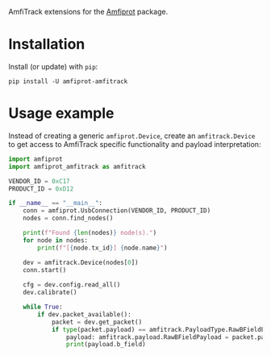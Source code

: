 AmfiTrack extensions for the [Amfiprot](https://pypi.org/project/amfiprot/) package.

# Installation
Install (or update) with `pip`:

```shell
pip install -U amfiprot-amfitrack
```

# Usage example
Instead of creating a generic `amfiprot.Device`, create an `amfitrack.Device` to get access to AmfiTrack specific functionality and payload interpretation:

```python
import amfiprot
import amfiprot_amfitrack as amfitrack

VENDOR_ID = 0xC17
PRODUCT_ID = 0xD12

if __name__ == "__main__":
    conn = amfiprot.UsbConnection(VENDOR_ID, PRODUCT_ID)
    nodes = conn.find_nodes()

    print(f"Found {len(nodes)} node(s).")
    for node in nodes:
        print(f"[{node.tx_id}] {node.name}")

    dev = amfitrack.Device(nodes[0])
    conn.start()
    
    cfg = dev.config.read_all()
    dev.calibrate()

    while True:
        if dev.packet_available():
            packet = dev.get_packet()
            if type(packet.payload) == amfitrack.PayloadType.RawBFieldPayload:
                payload: amfitrack.payload.RawBFieldPayload = packet.payload
                print(payload.b_field)
```